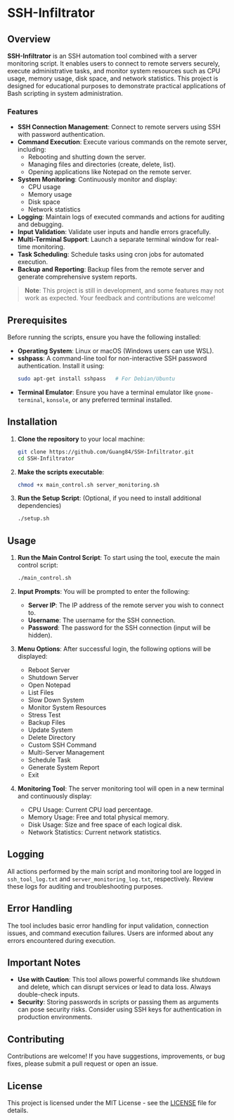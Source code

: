 # SSH-Infiltrator

## Overview

**SSH-Infiltrator** is an SSH automation tool combined with a server monitoring script. It enables users to connect to remote servers securely, execute administrative tasks, and monitor system resources such as CPU usage, memory usage, disk space, and network statistics. This project is designed for educational purposes to demonstrate practical applications of Bash scripting in system administration.

### Features

- **SSH Connection Management**: Connect to remote servers using SSH with password authentication.
- **Command Execution**: Execute various commands on the remote server, including:
  - Rebooting and shutting down the server.
  - Managing files and directories (create, delete, list).
  - Opening applications like Notepad on the remote server.
- **System Monitoring**: Continuously monitor and display:
  - CPU usage
  - Memory usage
  - Disk space
  - Network statistics
- **Logging**: Maintain logs of executed commands and actions for auditing and debugging.
- **Input Validation**: Validate user inputs and handle errors gracefully.
- **Multi-Terminal Support**: Launch a separate terminal window for real-time monitoring.
- **Task Scheduling**: Schedule tasks using cron jobs for automated execution.
- **Backup and Reporting**: Backup files from the remote server and generate comprehensive system reports.

> **Note**: This project is still in development, and some features may not work as expected. Your feedback and contributions are welcome!

## Prerequisites

Before running the scripts, ensure you have the following installed:

- **Operating System**: Linux or macOS (Windows users can use WSL).
- **sshpass**: A command-line tool for non-interactive SSH password authentication. Install it using:
  ```bash
  sudo apt-get install sshpass   # For Debian/Ubuntu
  ```
- **Terminal Emulator**: Ensure you have a terminal emulator like `gnome-terminal`, `konsole`, or any preferred terminal installed.

## Installation

1. **Clone the repository** to your local machine:
   ```bash
   git clone https://github.com/Guang84/SSH-Infiltrator.git
   cd SSH-Infiltrator
   ```

2. **Make the scripts executable**:
   ```bash
   chmod +x main_control.sh server_monitoring.sh
   ```

3. **Run the Setup Script**: (Optional, if you need to install additional dependencies)
   ```bash
   ./setup.sh
   ```

## Usage

1. **Run the Main Control Script**:
   To start using the tool, execute the main control script:
   ```bash
   ./main_control.sh
   ```

2. **Input Prompts**:
   You will be prompted to enter the following:
   - **Server IP**: The IP address of the remote server you wish to connect to.
   - **Username**: The username for the SSH connection.
   - **Password**: The password for the SSH connection (input will be hidden).

3. **Menu Options**:
   After successful login, the following options will be displayed:
   - Reboot Server
   - Shutdown Server
   - Open Notepad
   - List Files
   - Slow Down System
   - Monitor System Resources
   - Stress Test
   - Backup Files
   - Update System
   - Delete Directory
   - Custom SSH Command
   - Multi-Server Management
   - Schedule Task
   - Generate System Report
   - Exit

4. **Monitoring Tool**:
   The server monitoring tool will open in a new terminal and continuously display:
   - CPU Usage: Current CPU load percentage.
   - Memory Usage: Free and total physical memory.
   - Disk Usage: Size and free space of each logical disk.
   - Network Statistics: Current network statistics.

## Logging

All actions performed by the main script and monitoring tool are logged in `ssh_tool_log.txt` and `server_monitoring_log.txt`, respectively. Review these logs for auditing and troubleshooting purposes.

## Error Handling

The tool includes basic error handling for input validation, connection issues, and command execution failures. Users are informed about any errors encountered during execution.

## Important Notes

- **Use with Caution**: This tool allows powerful commands like shutdown and delete, which can disrupt services or lead to data loss. Always double-check inputs.
- **Security**: Storing passwords in scripts or passing them as arguments can pose security risks. Consider using SSH keys for authentication in production environments.

## Contributing

Contributions are welcome! If you have suggestions, improvements, or bug fixes, please submit a pull request or open an issue.

## License

This project is licensed under the MIT License - see the [LICENSE](LICENSE) file for details.
